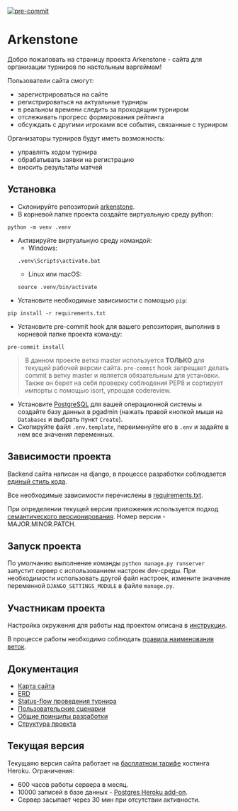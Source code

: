 [![pre-commit](https://img.shields.io/badge/pre--commit-enabled-brightgreen?logo=pre-commit&logoColor=white)](https://github.com/pre-commit/pre-commit)

# Arkenstone

Добро пожаловать на страницу проекта Arkenstone - сайта для организации турниров по настольным варгеймам!

Пользователи сайта смогут:
- зарегистрироваться на сайте
- регистрироваться на актуальные турниры
- в реальном времени следить за проходящим турниром
- отслеживать прогресс формирования рейтинга
- обсуждать с другими игроками все события, связанные с турниром

Организаторы турниров будут иметь возможность:
- управлять ходом турнира
- обрабатывать заявки на регистрацию
- вносить результаты матчей

## Установка

- Склонируйте репозиторий [arkenstone](https://github.com/lejbron/arkenstone).
- В корневой папке проекта создайте виртуальную среду python:
```
python -m venv .venv
```
- Активируйте виртуальную среду командой:
	+ Windows:
	```
	.venv\Scripts\activate.bat
	```
	+ Linux или macOS:
	```
	source .venv/bin/activate
	```
- Установите необходимые зависимости с помощью `pip`:
```
pip install -r requirements.txt
```
- Установите pre-commit hook для вашего репозитория, выполнив в корневой папке проекта команду:
```
pre-commit install
```

> В данном проекте ветка master используется **ТОЛЬКО** для текущей рабочей версии сайта. `pre-commit` hook запрещает делать commit в ветку master и является обязательным для установки.
Также он берет на себя проверку соблюдения PEP8 и сортирует импорты с помощью isort, упрощая codereview.

- Установите [PostgreSQL](https://www.postgresql.org/download/) для вашей операционной системы и создайте базу данных в pgadmin (нажать правой кнопкой мыши на `Databases` и выбрать пункт `Create`).
- Скопируйте файл `.env.template`, переименуйте его в `.env` и задайте в нем все значения переменных.

## Зависимости проекта

Backend сайта написан на django, в процессе разработки соблюдается [единый стиль кода](https://github.com/lejbron/arkenstone/blob/master/docs/arc_codestyle.md).

Все необходимые зависимости перечислены в [requirements.txt](https://github.com/lejbron/arkenstone/blob/master/requirements.txt).

При определении текущей версии приложения используется подход [семантического версионирования](https://semver.org/lang/ru/). Номер версии - MAJOR.MINOR.PATCH.

## Запуск проекта

По умолчанию выполнение команды `python manage.py runserver` запустит сервер с использованием настроек dev-среды.
При необходимости использовать другой файл настроек, измените значение переменной `DJANGO_SETTINGS_MODULE` в файле `manage.py`.

## Участникам проекта

Настройка окружения для работы над проектом описана в [инструкции](https://github.com/lejbron/arkenstone/blob/master/docs/get_on_board.md).

В процессе работы необходимо соблюдать [правила наименования веток](https://github.com/lejbron/arkenstone/blob/master/docs/branch_policy.md).

## Документация

- [Карта сайта](https://drive.google.com/file/d/1L9HJCxISj05P-uX8s6-EZ4jgd87GMYG8/view?usp=sharing)
- [ERD](https://drive.google.com/file/d/1eyMkw809fLA8hwQQFUq9-8wouB04VEzy/view?usp=sharing)
- [Status-flow проведения турнира](https://drive.google.com/file/d/1ztib1LcFU_Z4qif4fevw-4glTEQ_UR85/view?usp=sharing)
- [Пользовательские сценарии](https://docs.google.com/spreadsheets/d/1-0XJSyblXo-fqIp7M5ilByEk8yUb91jx0wxa1dGEdLY/edit?usp=sharing)
- [Общие принципы разработки](https://github.com/lejbron/arkenstone/blob/master/docs/best_practices.md)
- [Структура проекта](https://github.com/lejbron/arkenstone/blob/master/docs/arc_structure.md)

## Текущая версия

Текущаяю версия сайта работает на [басплатном тарифе](https://www.heroku.com/pricing) хостинга Heroku.
Ограничения:
- 600 часов работы сервера в месяц.
- 10000 записей в базе данных - [Postgres Heroku add-on](https://devcenter.heroku.com/articles/heroku-postgres-plans#hobby-tier).
- Сервер засыпает через 30 мин при отсутствии активности.

